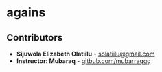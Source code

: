 # agains
## Contributors 

- **Sijuwola Elizabeth Olatiilu** - [solatiilu@gmail.com](solatiilu@gmail.com)
- **Instructor: Mubaraq** - [gitbub.com/mubarraqqq](github.com/mubarraqqq)
